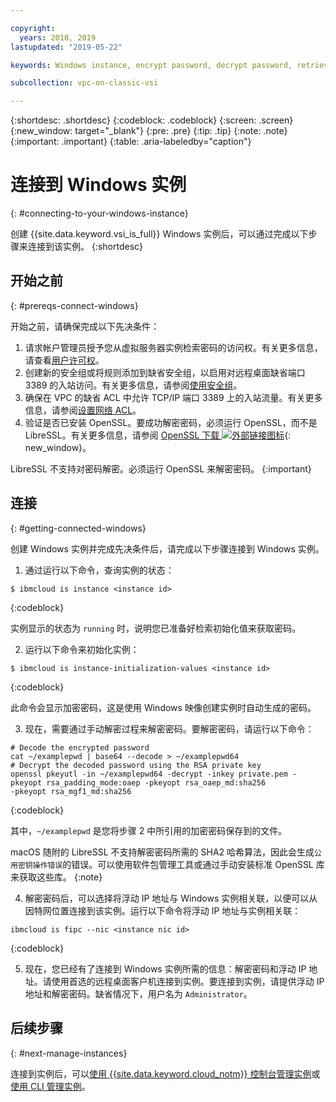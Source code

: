 ```yaml
---

copyright:
  years: 2018, 2019
lastupdated: "2019-05-22"

keywords: Windows instance, encrypt password, decrypt password, retrieve password

subcollection: vpc-on-classic-vsi

---
```


{:shortdesc: .shortdesc}
{:codeblock: .codeblock}
{:screen: .screen}
{:new_window: target="_blank"}
{:pre: .pre}
{:tip: .tip}
{:note: .note}
{:important: .important}
{:table: .aria-labeledby="caption"}

# 连接到 Windows 实例
{: #connecting-to-your-windows-instance}

创建 {{site.data.keyword.vsi_is_full}} Windows 实例后，可以通过完成以下步骤来连接到该实例。
{:shortdesc}

## 开始之前
{: #prereqs-connect-windows}

开始之前，请确保完成以下先决条件：

1. 请求帐户管理员授予您从虚拟服务器实例检索密码的访问权。有关更多信息，请查看[用户许可权](/docs/vpc-on-classic?topic=vpc-on-classic-managing-user-permissions-for-vpc-resources)。
2. 创建新的安全组或将规则添加到缺省安全组，以启用对远程桌面缺省端口 3389 的入站访问。有关更多信息，请参阅[使用安全组](/docs/vpc-on-classic-network?topic=vpc-on-classic-network-using-security-groups)。
3. 确保在 VPC 的缺省 ACL 中允许 TCP/IP 端口 3389 上的入站流量。有关更多信息，请参阅[设置网络 ACL](/docs/vpc-on-classic-network?topic=vpc-on-classic-network-setting-up-network-acls)。
4. 验证是否已安装 OpenSSL。要成功解密密码，必须运行 OpenSSL，而不是 LibreSSL。有关更多信息，请参阅 [OpenSSL 下载 ![外部链接图标](../icons/launch-glyph.svg "外部链接图标")](https://www.openssl.org/source/){: new_window}。

LibreSSL 不支持对密码解密。必须运行 OpenSSL 来解密密码。
{:important}

## 连接
{: #getting-connected-windows}

创建 Windows 实例并完成先决条件后，请完成以下步骤连接到 Windows 实例。

1. 通过运行以下命令，查询实例的状态：
  ```
  $ ibmcloud is instance <instance id>
  ```
  {:codeblock}
  
  实例显示的状态为 `running` 时，说明您已准备好检索初始化值来获取密码。 

2. 运行以下命令来初始化实例：

  ```
  $ ibmcloud is instance-initialization-values <instance id>
  ```
  {:codeblock}
  
  此命令会显示加密密码，这是使用 Windows 映像创建实例时自动生成的密码。

3. 现在，需要通过手动解密过程来解密密码。要解密密码，请运行以下命令：

  ```
  # Decode the encrypted password
  cat ~/examplepwd | base64 --decode > ~/examplepwd64
  # Decrypt the decoded password using the RSA private key
  openssl pkeyutl -in ~/examplepwd64 -decrypt -inkey private.pem -pkeyopt rsa_padding_mode:oaep -pkeyopt rsa_oaep_md:sha256
  -pkeyopt rsa_mgf1_md:sha256
  ```
  {:codeblock}
  
  其中，`~/examplepwd` 是您将步骤 2 中所引用的加密密码保存到的文件。  
  
  macOS 随附的 LibreSSL 不支持解密密码所需的 SHA2 哈希算法，因此会生成`公用密钥操作错误`的错误。可以使用软件包管理工具或通过手动安装标准 OpenSSL 库来获取这些库。
  {:note}

4. 解密密码后，可以选择将浮动 IP 地址与 Windows 实例相关联，以便可以从因特网位置连接到该实例。运行以下命令将浮动 IP 地址与实例相关联：

  ```
  ibmcloud is fipc --nic <instance nic id>
  ```
  {:codeblock}

5. 现在，您已经有了连接到 Windows 实例所需的信息：解密密码和浮动 IP 地址。请使用首选的远程桌面客户机连接到实例。要连接到实例，请提供浮动 IP 地址和解密密码。缺省情况下，用户名为 `Administrator`。

## 后续步骤
{: #next-manage-instances}

连接到实例后，可以[使用 {{site.data.keyword.cloud_notm}} 控制台管理实例](/docs/vpc-on-classic-vsi?topic=vpc-on-classic-vsi-managing-virtual-server-instances#managing-virtual-server-instances)或[使用 CLI 管理实例](/docs/vpc-on-classic-vsi?topic=vpc-on-classic-vsi-managing-virtual-servers-cli#managing-virtual-servers-cli)。 
